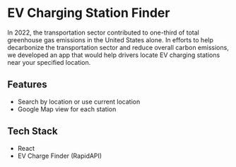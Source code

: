 # EV Charging Station Finder

In 2022, the transportation sector contributed to one-third of total greenhouse gas emissions in the United
States alone. In efforts to help decarbonize the transportation sector and reduce overall carbon emissions, we
developed an app that would help drivers locate EV charging stations near your specified location.

## Features

- Search by location or use current location
- Google Map view for each station

## Tech Stack

- React
- EV Charge Finder (RapidAPI)
